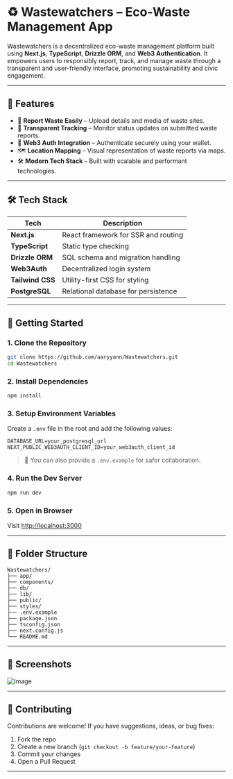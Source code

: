 # ♻️ Wastewatchers – Eco-Waste Management App

Wastewatchers is a decentralized eco-waste management platform built using **Next.js**, **TypeScript**, **Drizzle ORM**, and **Web3 Authentication**. It empowers users to responsibly report, track, and manage waste through a transparent and user-friendly interface, promoting sustainability and civic engagement.

---

## 🌟 Features

- 📍 **Report Waste Easily** – Upload details and media of waste sites.
- 🧾 **Transparent Tracking** – Monitor status updates on submitted waste reports.
- 🔐 **Web3 Auth Integration** – Authenticate securely using your wallet.
- 🗺️ **Location Mapping** – Visual representation of waste reports via maps.
- 🛠️ **Modern Tech Stack** – Built with scalable and performant technologies.

---

## 🛠️ Tech Stack

| Tech            | Description                         |
|-----------------|-------------------------------------|
| **Next.js**     | React framework for SSR and routing |
| **TypeScript**  | Static type checking                |
| **Drizzle ORM** | SQL schema and migration handling   |
| **Web3Auth**    | Decentralized login system          |
| **Tailwind CSS**| Utility-first CSS for styling       |
| **PostgreSQL**  | Relational database for persistence |

---

## 🚀 Getting Started

### 1. Clone the Repository

```bash
git clone https://github.com/aaryyann/Wastewatchers.git
cd Wastewatchers
```

### 2. Install Dependencies

```bash
npm install
```

### 3. Setup Environment Variables

Create a `.env` file in the root and add the following values:

```env
DATABASE_URL=your_postgresql_url
NEXT_PUBLIC_WEB3AUTH_CLIENT_ID=your_web3auth_client_id
```

> 🔐 You can also provide a `.env.example` for safer collaboration.

### 4. Run the Dev Server

```bash
npm run dev
```

### 5. Open in Browser

Visit [http://localhost:3000](http://localhost:3000)

---

## 📂 Folder Structure

```
Wastewatchers/
├── app/
├── components/
├── db/
├── lib/
├── public/
├── styles/
├── .env.example
├── package.json
├── tsconfig.json
├── next.config.js
└── README.md
```

---

## 📸 Screenshots

![image](https://github.com/user-attachments/assets/36d3f618-948b-49a9-b96c-8f795a6f6a71)


---

## 🙌 Contributing

Contributions are welcome! If you have suggestions, ideas, or bug fixes:

1. Fork the repo
2. Create a new branch (`git checkout -b feature/your-feature`)
3. Commit your changes
4. Open a Pull Request

---
